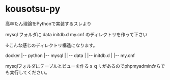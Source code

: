 # kousotsu-py
高卒たん理論をPythonで実装するスレより

mysql フォルダに data initdb.d my.cnf のディレクトリを作って下さい

↓こんな感じのディレクトリ構造になります。

docker
|-- python
|-- mysql
|   |-- data
|   |-- initdb.d
|   |-- my.cnf
 
 
mysqlフォルダにテーブルとビューを作るｓｑｌがあるのでphpmyadminからでも実行してください。




